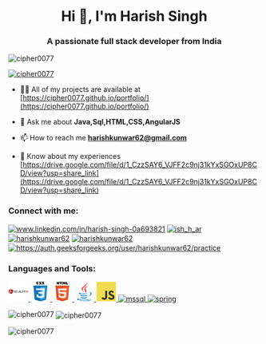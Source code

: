 <h1 align="center">Hi 👋, I'm Harish Singh</h1>
<h3 align="center">A passionate full stack developer from India</h3>

<p align="left"> <img src="https://komarev.com/ghpvc/?username=cipher0077&label=Profile%20views&color=0e75b6&style=flat" alt="cipher0077" /> </p>

<p align="left"> <a href="https://github.com/ryo-ma/github-profile-trophy"><img src="https://github-profile-trophy.vercel.app/?username=cipher0077" alt="cipher0077" /></a> </p>

- 👨‍💻 All of my projects are available at [https://cipher0077.github.io/portfolio/](https://cipher0077.github.io/portfolio/)

- 💬 Ask me about **Java,Sql,HTML,CSS,AngularJS**

- 📫 How to reach me **harishkunwar62@gmail.com**

- 📄 Know about my experiences [https://drive.google.com/file/d/1_CzzSAY6_VJFF2c9nj31kYxSGOxUP8CD/view?usp=share_link](https://drive.google.com/file/d/1_CzzSAY6_VJFF2c9nj31kYxSGOxUP8CD/view?usp=share_link)

<h3 align="left">Connect with me:</h3>
<p align="left">
<a href="https://linkedin.com/in/www.linkedin.com/in/harish-singh-0a693821" target="blank"><img align="center" src="https://raw.githubusercontent.com/rahuldkjain/github-profile-readme-generator/master/src/images/icons/Social/linked-in-alt.svg" alt="www.linkedin.com/in/harish-singh-0a693821" height="30" width="40" /></a>
<a href="https://instagram.com/ish_h_ar" target="blank"><img align="center" src="https://raw.githubusercontent.com/rahuldkjain/github-profile-readme-generator/master/src/images/icons/Social/instagram.svg" alt="ish_h_ar" height="30" width="40" /></a>
<a href="https://www.hackerrank.com/harishkunwar62" target="blank"><img align="center" src="https://raw.githubusercontent.com/rahuldkjain/github-profile-readme-generator/master/src/images/icons/Social/hackerrank.svg" alt="harishkunwar62" height="30" width="40" /></a>
<a href="https://www.leetcode.com/harishkunwar62" target="blank"><img align="center" src="https://raw.githubusercontent.com/rahuldkjain/github-profile-readme-generator/master/src/images/icons/Social/leet-code.svg" alt="harishkunwar62" height="30" width="40" /></a>
<a href="https://auth.geeksforgeeks.org/user/https://auth.geeksforgeeks.org/user/harishkunwar62/practice" target="blank"><img align="center" src="https://raw.githubusercontent.com/rahuldkjain/github-profile-readme-generator/master/src/images/icons/Social/geeks-for-geeks.svg" alt="https://auth.geeksforgeeks.org/user/harishkunwar62/practice" height="30" width="40" /></a>
</p>

<h3 align="left">Languages and Tools:</h3>
<p align="left"> <a href="https://angular.io" target="_blank" rel="noreferrer"> <img src="https://raw.githubusercontent.com/devicons/devicon/master/icons/angularjs/angularjs-original-wordmark.svg" alt="angularjs" width="40" height="40"/> </a> <a href="https://www.w3schools.com/css/" target="_blank" rel="noreferrer"> <img src="https://raw.githubusercontent.com/devicons/devicon/master/icons/css3/css3-original-wordmark.svg" alt="css3" width="40" height="40"/> </a> <a href="https://www.w3.org/html/" target="_blank" rel="noreferrer"> <img src="https://raw.githubusercontent.com/devicons/devicon/master/icons/html5/html5-original-wordmark.svg" alt="html5" width="40" height="40"/> </a> <a href="https://www.java.com" target="_blank" rel="noreferrer"> <img src="https://raw.githubusercontent.com/devicons/devicon/master/icons/java/java-original.svg" alt="java" width="40" height="40"/> </a> <a href="https://developer.mozilla.org/en-US/docs/Web/JavaScript" target="_blank" rel="noreferrer"> <img src="https://raw.githubusercontent.com/devicons/devicon/master/icons/javascript/javascript-original.svg" alt="javascript" width="40" height="40"/> </a> <a href="https://www.microsoft.com/en-us/sql-server" target="_blank" rel="noreferrer"> <img src="https://www.svgrepo.com/show/303229/microsoft-sql-server-logo.svg" alt="mssql" width="40" height="40"/> </a> <a href="https://spring.io/" target="_blank" rel="noreferrer"> <img src="https://www.vectorlogo.zone/logos/springio/springio-icon.svg" alt="spring" width="40" height="40"/> </a> </p>

<p><img align="left" src="https://github-readme-stats.vercel.app/api/top-langs?username=cipher0077&show_icons=true&locale=en&layout=compact" alt="cipher0077" /></p>

<p>&nbsp;<img align="center" src="https://github-readme-stats.vercel.app/api?username=cipher0077&show_icons=true&locale=en" alt="cipher0077" /></p>

<p><img align="center" src="https://github-readme-streak-stats.herokuapp.com/?user=cipher0077&" alt="cipher0077" /></p>
